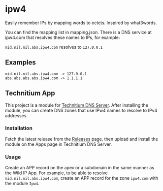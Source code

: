 # ipw4
Easily remember IPs by mapping words to octets. Inspired by what3words.

You can find the mapping list in mapping.json. There is a DNS service at ipw4.com that resolves these names to IPs, for example:

```mid.nil.nil.abs.ipw4.com``` resolves to `127.0.0.1`

## Examples
```
mid.nil.nil.abs.ipw4.com -> 127.0.0.1
abs.abs.abs.abs.ipw4.com -> 1.1.1.1
```

## Technitium App
This project is a module for [Technitium DNS Server](https://technitium.com/dns/). After installing the module, you can create DNS zones that use IPw4 names to resolve to IPv4 addresses.

### Installation
Fetch the latest release from the [Releases](https://github.com/yourusername/ipw4/releases) page, then upload and install the module on the Apps page in Technitium DNS Server.

### Usage
Create an APP record on the apex or a subdomain in the same manner as the Wild IP App. For example, to be able to resolve ```mid.nil.nil.abs.ipw4.com```, create an APP record for the zone `ipw4.com` with the module `Ipw4`.
